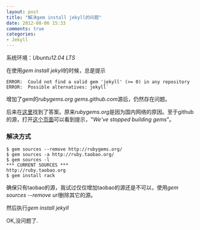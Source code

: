 ```yaml
---
layout: post
title: "解决gem install jekyll的问题"
date: 2012-08-06 15:33
comments: true
categories:
- Jekyll
---
```


系统环境：*Ubuntu12.04 LTS*

在使用*gem install jekyll*的时候，总是提示

	ERROR:  Could not find a valid gem 'jekyll' (>= 0) in any repository
	ERROR:  Possible alternatives: jekyll`

增加了gem的*rubygems.org gems.github.com*源后，仍然存在问题。

后来在[这里](http://ruby.taobao.org/)找到了答案。原来*rubygems.org*是因为国内网络的原因。至于github的源，打开[这个页面](http://gems.github.com/)可以看到提示，"*We've stopped building gems*"。

### 解决方式

	$ gem sources --remove http://rubygems.org/
	$ gem sources -a http://ruby.taobao.org/
	$ gem sources -l
	*** CURRENT SOURCES ***
	http://ruby.taobao.org    
	$ gem install rack

确保只有taobao的源，我试过仅仅增加taobao的源还是不可以，使用*gem sources --remove url*删除其它的源。

然后执行*gem install jekyll* 

OK,没问题了.

